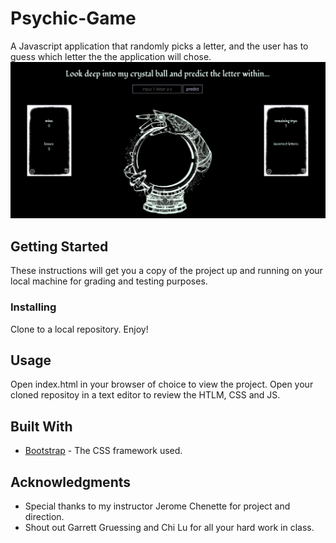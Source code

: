 # Psychic-Game
A Javascript application that randomly picks a letter, and the user has to guess which letter the the application will chose.
<img src="assets/images/poster.png?raw=true" >
## Getting Started

These instructions will get you a copy of the project up and running on your local machine for grading and testing purposes.

### Installing

Clone to a local repository. Enjoy!

## Usage

Open index.html in your browser of choice to view the project.
Open your cloned repositoy in a text editor to review the HTLM, CSS and JS.


## Built With

* [Bootstrap](https://getbootstrap.com/docs/4.0/getting-started/introduction/) - The CSS framework used.

## Acknowledgments

* Special thanks to my instructor Jerome Chenette for project and direction.
* Shout out Garrett Gruessing and Chi Lu for all your hard work in class.
